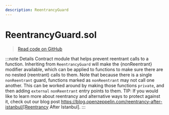 ```yaml
---
description: ReentrancyGuard
---
```


# ReentrancyGuard.sol

> [Read code on GitHub](https://github.com/pareto-xyz/pareto-theta-vault-v1/blob/main/contractselin/contracts/security/ReentrancyGuard.sol)

:::note Details
Contract module that helps prevent reentrant calls to a function. Inheriting from `ReentrancyGuard` will make the {nonReentrant} modifier available, which can be applied to functions to make sure there are no nested (reentrant) calls to them. Note that because there is a single `nonReentrant` guard, functions marked as `nonReentrant` may not call one another. This can be worked around by making those functions `private`, and then adding `external` `nonReentrant` entry points to them. TIP: If you would like to learn more about reentrancy and alternative ways to protect against it, check out our blog post https://blog.openzeppelin.com/reentrancy-after-istanbul/[Reentrancy After Istanbul].
:::

